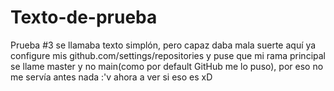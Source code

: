 # Texto-de-prueba
Prueba #3 se llamaba texto simplón, pero capaz daba mala suerte aquí ya configure mis github.com/settings/repositories y puse que mi rama principal se llame master y no main(como por default GitHub me lo puso), por eso no me servía antes nada :'v ahora a ver si eso es xD
